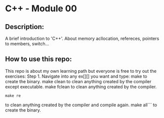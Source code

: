 # C++ - Module 00



## Description:
A brief introduction to 'C++'.
About memory acllocation, refereces, pointers to members, switch...

## How to use this repo:
This repo is about my own learning path but everyone is free to try out the exercises:
Step 1. Navigate into any ex[][] you want and type:
make to create the binary.
make clean to clean anything created by the compiler except executable.
make fclean  to clean anything created by the compiler. 
```shell
make re
``` 
to clean anything created by the compiler and compile again.
make all```  to create the binary.


